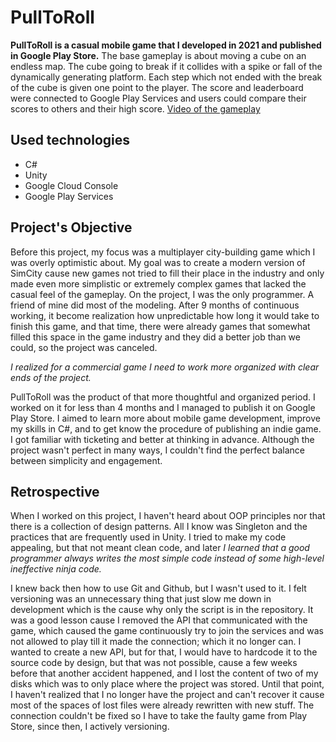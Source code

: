 # PullToRoll
**PullToRoll is a casual mobile game that I developed in 2021 and published in Google Play Store.** The base gameplay is about moving a cube on an endless map. The cube going to break if it collides with a spike or fall of the dynamically generating platform. Each step which not ended with the break of the cube is given one point to the player. The score and leaderboard were connected to Google Play Services and users could compare their scores to others and their high score.
[Video of the gameplay](https://drive.google.com/file/d/1zIP9saGfbmA5STc8v0e34od9tDoG-bgV/view?usp=sharing)

## Used technologies
* C#
* Unity
* Google Cloud Console
* Google Play Services

## Project's Objective
Before this project, my focus was a multiplayer city-building game which I was overly optimistic about. My goal was to create a modern version of SimCity cause new games not tried to fill their place in the industry and only made even more simplistic or extremely complex games that lacked the casual feel of the gameplay. On the project, I was the only programmer. A friend of mine did most of the modeling. After 9 months of continuous working, it become realization how unpredictable how long it would take to finish this game, and that time, there were already games that somewhat filled this space in the game industry and they did a better job than we could, so the project was canceled.

*I realized for a commercial game I need to work more organized with clear ends of the project.*

PullToRoll was the product of that more thoughtful and organized period. I worked on it for less than 4 months and I managed to publish it on Google Play Store. I aimed to learn more about mobile game development, improve my skills in C#, and to get know the procedure of publishing an indie game. I got familiar with ticketing and better at thinking in advance. Although the project wasn't perfect in many ways, I couldn't find the perfect balance between simplicity and engagement.

## Retrospective
When I worked on this project, I haven't heard about OOP principles nor that there is a collection of design patterns. All I know was Singleton and the practices that are frequently used in Unity. I tried to make my code appealing, but that not meant clean code, and later *I learned that a good programmer always writes the most simple code instead of some high-level ineffective ninja code.*

I knew back then how to use Git and Github, but I wasn't used to it. I felt versioning was an unnecessary thing that just slow me down in development which is the cause why only the script is in the repository. It was a good lesson cause I removed the API that communicated with the game, which caused the game continuously try to join the services and was not allowed to play till it made the connection; which it no longer can. I wanted to create a new API, but for that, I would have to hardcode it to the source code by design, but that was not possible, cause a few weeks before that another accident happened, and I lost the content of two of my disks which was to only place where the project was stored. Until that point, I haven't realized that I no longer have the project and can't recover it cause most of the spaces of lost files were already rewritten with new stuff. The connection couldn't be fixed so I have to take the faulty game from Play Store, since then, I actively versioning.
